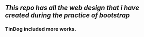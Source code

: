 ## *This repo has all the web design that i have created during the practice of bootstrap*
### TinDog included more works.
